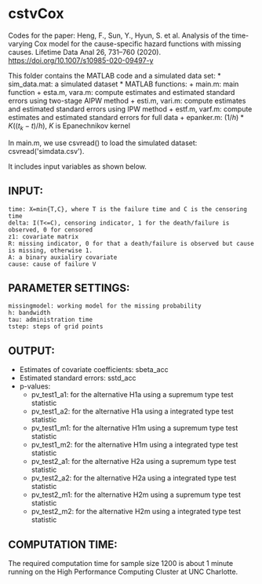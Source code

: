 # cstvCox
Codes for the paper:
Heng, F., Sun, Y., Hyun, S. et al. Analysis of the time-varying Cox model for the cause-specific hazard functions with missing causes. Lifetime Data Anal 26, 731–760 (2020). https://doi.org/10.1007/s10985-020-09497-y

This folder contains the MATLAB code and a simulated data set:
	* sim_data.mat: a simulated dataset
	* MATLAB functions:
		+ main.m: main function
		+ esta.m, vara.m: compute estimates and estimated standard errors using two-stage AIPW method
		+ esti.m, vari.m: compute estimates and estimated standard errors using IPW method
		+ estf.m, varf.m: compute estimates and estimated standard errors for full data
		+ epanker.m: $(1/h)*K((t_k-t)/h)$, $K$ is Epanechnikov kernel

In main.m, we use csvread() to load the simulated dataset: csvread('simdata.csv').

It includes input variables as shown below. 
	
INPUT:
------
	time: X=min{T,C}, where T is the failure time and C is the censoring time
	delta: I(T<=C), censoring indicator, 1 for the death/failure is observed, 0 for censored
	z1: covariate matrix
	R: missing indicator, 0 for that a death/failure is observed but cause is missing, otherwise 1.
	A: a binary auxialiry covariate
	cause: cause of failure V
	
PARAMETER SETTINGS:
-------------------
	missingmodel: working model for the missing probability
	h: bandwidth
	tau: administration time
	tstep: steps of grid points
	
OUTPUT:
-------
* Estimates of covariate coefficients: sbeta_acc
* Estimated standard errors: sstd_acc
* p-values: 
    + pv_test1_a1: for the alternative H1a using a supremum type test statistic
	+ pv_test1_a2: for the alternative H1a using a integrated type test statistic
	+ pv_test1_m1: for the alternative H1m using a supremum type test statistic
	+ pv_test1_m2: for the alternative H1m using a integrated type test statistic
	+ pv_test2_a1: for the alternative H2a using a supremum type test statistic
	+ pv_test2_a2: for the alternative H2a using a integrated type test statistic
	+ pv_test2_m1: for the alternative H2m using a supremum type test statistic
	+ pv_test2_m2: for the alternative H2m using a integrated type test statistic
	
COMPUTATION TIME:
-----------------
The required computation time for sample size 1200 is about 1 minute running on the High Performance Computing Cluster at UNC Charlotte.
